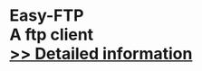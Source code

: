 # Easy-FTP<br />A ftp client<br />[>> Detailed information](https://secure.shareit.com/shareit/product.html?productid=300060444&affiliateid=200057808)
